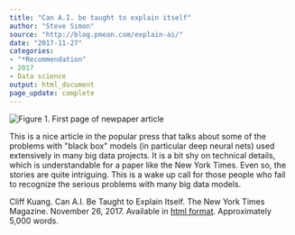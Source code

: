 ```yaml
---
title: "Can A.I. be taught to explain itself"
author: "Steve Simon"
source: "http://blog.pmean.com/explain-ai/"
date: "2017-11-27"
categories:
- "*Recommendation"
- 2017
- Data science
output: html_document
page_update: complete
---
```


![Figure 1. First page of newpaper article](http://www.pmean.com/new-images/17/explain-ai01.png)

<div class="notes">

This is a nice article in the popular press that talks about some of the problems with "black box" models (in particular deep neural nets) used extensively in many big data projects. It is a bit shy on technical details, which is understandable for a paper like the New York Times. Even so, the stories are quite intriguing. This is a wake up call for those people who fail to recognize the serious problems with many big data models.

Cliff Kuang. Can A.I. Be Taught to Explain Itself. The New York Times
Magazine. November 26, 2017. Available in [html format][kua1]. Approximately 5,000 words.

[kua1]: https://www.nytimes.com/2017/11/21/magazine/can-ai-be-taught-to-explain-itself.html

</div>
